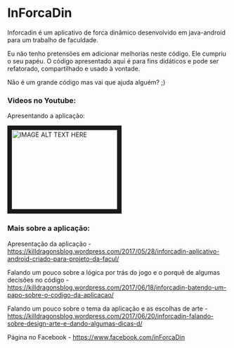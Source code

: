 # InForcaDin

Inforcadin é um aplicativo de forca dinâmico desenvolvido em java-android para um trabalho de faculdade.

Eu não tenho pretensões em adicionar melhorias neste código. Ele cumpriu o seu papéu. O código apresentado aqui é para fins didáticos e pode ser refatorado, compartilhado e usado à vontade. 

Não é um grande código mas vai que ajuda alguém? ;)

### Videos no Youtube:

Apresentando a aplicação:

<a href="http://www.youtube.com/watch?feature=player_embedded&v=x-7K4ANMCPs
" target="_blank"><img src="http://img.youtube.com/vi/x-7K4ANMCPs/0.jpg" 
alt="IMAGE ALT TEXT HERE" width="240" height="180" border="10" /></a>

### Mais sobre a aplicação:

Apresentação da aplicação - https://killdragonsblog.wordpress.com/2017/05/28/inforcadin-aplicativo-android-criado-para-projeto-da-facul/

Falando um pouco sobre a lógica por trás do jogo e o porquê de algumas decisões no código - https://killdragonsblog.wordpress.com/2017/06/18/inforcadin-batendo-um-papo-sobre-o-codigo-da-aplicacao/

Falando um pouco sobre o tema da aplicação e as escolhas de arte - https://killdragonsblog.wordpress.com/2017/06/20/inforcadin-falando-sobre-design-arte-e-dando-algumas-dicas-d/

Página no Facebook - https://www.facebook.com/inForcaDin
